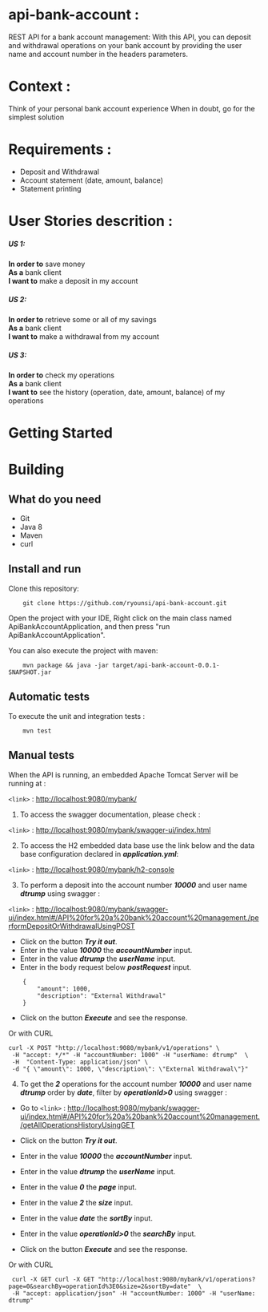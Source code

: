 
# api-bank-account :
REST API for a bank account management: 
With this API, you can deposit and withdrawal operations on your bank account by providing the user name and account number in the headers parameters.

# Context :
Think of your personal bank account experience When in doubt, go for the simplest solution

# Requirements :
- Deposit and Withdrawal
- Account statement (date, amount, balance)
- Statement printing
 
# User Stories descrition :
##### US 1:
**In order to** save money  
**As a** bank client  
**I want to** make a deposit in my account  
 
##### US 2: 
**In order to** retrieve some or all of my savings  
**As a** bank client  
**I want to** make a withdrawal from my account  
 
##### US 3: 
**In order to** check my operations  
**As a** bank client  
**I want to** see the history (operation, date, amount, balance)  of my operations  

# Getting Started

# Building

## What do you need
- Git
- Java 8
- Maven
- curl

## Install and run

Clone this repository:
```text
    git clone https://github.com/ryounsi/api-bank-account.git
```

Open the project with your IDE, Right click on the main class named ApiBankAccountApplication, and then press "run ApiBankAccountApplication".

You can also execute the project with maven:
```text
    mvn package && java -jar target/api-bank-account-0.0.1-SNAPSHOT.jar
```

## Automatic tests

To execute the unit and integration tests :
```text
    mvn test
```

## Manual tests

When the API is running, an embedded Apache Tomcat Server will be running at :  

`<link>` : <http://localhost:9080/mybank/>


1. To access the swagger documentation, please check :

`<link>` : <http://localhost:9080/mybank/swagger-ui/index.html>


2. To access the H2 embedded data base use the link below and the data base configuration declared in ***application.yml***:

`<link>` : <http://localhost:9080/mybank/h2-console>


3. To perform a deposit into the account number ***10000*** and user name ***dtrump*** using swagger :

`<link>` : <http://localhost:9080/mybank/swagger-ui/index.html#/API%20for%20a%20bank%20account%20management./performDepositOrWithdrawalUsingPOST>

+ Click on the button ***Try it out***.
+ Enter in the value ***10000*** the ***accountNumber*** input.
+ Enter in the value ***dtrump*** the ***userName*** input.
+ Enter in the body request below ***postRequest*** input.
```text
	{
		"amount": 1000,
		"description": "External Withdrawal"
	}
```
+ Click on the button ***Execute*** and see the response.


Or with CURL
```text
curl -X POST "http://localhost:9080/mybank/v1/operations" \
 -H "accept: */*" -H "accountNumber: 1000" -H "userName: dtrump"  \
 -H  "Content-Type: application/json" \
 -d "{ \"amount\": 1000, \"description\": \"External Withdrawal\"}" 
```


4. To get the ***2*** operations for the account number ***10000*** and user name ***dtrump*** order by ***date***, filter by ***operationId>0*** using swagger :

+ Go to
`<link>` : <http://localhost:9080/mybank/swagger-ui/index.html#/API%20for%20a%20bank%20account%20management./getAllOperationsHistoryUsingGET>
  
+ Click on the button ***Try it out***.
+ Enter in the value ***10000*** the ***accountNumber*** input.
+ Enter in the value ***dtrump*** the ***userName*** input.
+ Enter in the value ***0*** the ***page*** input.
+ Enter in the value ***2*** the ***size*** input.
+ Enter in the value ***date*** the ***sortBy*** input.
+ Enter in the value ***operationId>0*** the ***searchBy*** input.
+ Click on the button ***Execute*** and see the response.

Or with CURL

```text
 curl -X GET curl -X GET "http://localhost:9080/mybank/v1/operations?page=0&searchBy=operationId%3E0&size=2&sortBy=date"  \
 -H "accept: application/json" -H "accountNumber: 1000" -H "userName: dtrump"
```
